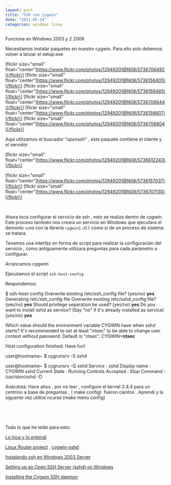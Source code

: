 ```yaml
---
layout: post
title: "SSH con cygwin"
date: "2011-05-24"
categories: windows linux
---
```


Funciona en Windows 2003 y 2 2008

Necesitamos instalar paquetes en nuestro cygwin. Para ello solo debemos volver a lanzar el setup.exe

\[flickr size="small" float="center"\]https://www.flickr.com/photos/12949201@N08/5736706492\[/flickr\] \[flickr size="small" float="center"\]https://www.flickr.com/photos/12949201@N08/5736156405\[/flickr\] \[flickr size="small" float="center"\]https://www.flickr.com/photos/12949201@N08/5736156465\[/flickr\] \[flickr size="small" float="center"\]https://www.flickr.com/photos/12949201@N08/5736706644\[/flickr\] \[flickr size="small" float="center"\]https://www.flickr.com/photos/12949201@N08/5736156607\[/flickr\] \[flickr size="small" float="center"\]https://www.flickr.com/photos/12949201@N08/5736706804\[/flickr\]

Aquí utilizamos el buscador "_openssh_" , este paquete contiene el cliente y el servidor

\[flickr size="small" float="center"\]https://www.flickr.com/photos/12949201@N08/5736612243\[/flickr\]

\[flickr size="small" float="center"\]https://www.flickr.com/photos/12949201@N08/5736157037\[/flickr\] \[flickr size="small" float="center"\]https://www.flickr.com/photos/12949201@N08/5736707130\[/flickr\]

 

Ahora toca configurar el servicio de ssh , esto se realiza dentro de _cygwin_. Este proceso también nos creara un servicio en Windows que ejecutara el demonio `sshd` con la librería `cygwin1.dll` como si de un proceso de sistema se tratara.

Tenemos una interfaz en forma de script para realizar la configuración del servicio , como antiguamente utilizara preguntas para cada parámetro a configurar.

Arrancamos cygwim

Ejecutamos el script `ssh-host-config`

Respondemos:

$ ssh-host-config
Overwrite existing /etc/ssh\_config file? (yes/no) **yes**
Generating /etc/ssh\_config file
Overwrite existing /etc/sshd\_config file? (yes/no) **yes**
Should privilege separation be used? (yes/no) **yes**
Do you want to install sshd as service?
(Say "no" if it's already installed as service) (yes/no) **yes**

Which value should the environment variable CYGWIN have when
sshd starts? It's recommended to set at least "ntsec" to be
able to change user context without password.
Default is "ntsec".  CYGWIN=**ntsec**

Host configuration finished. Have fun!

user@hostname~
$ cygrunsrv -S sshd

user@hostname~
$ cygrunsrv -Q sshd
Service             : sshd
Display name        : CYGWIN sshd
Current State       : Running
Controls Accepted   : Stop
Command             : /usr/sbin/sshd -D

Anécdota: Hace años , por no leer , configure el kernel 2.4.4 para un centrino a base de preguntas , ( make config)  fueron cientos . Aprendi y la siguente vez utilice ncurse (make menu config)

 

 

Todo lo que he leído para esto:

[Lo hice y lo entendí](https://www.vicente-navarro.com/blog/2007/07/20/servicios-en-cygwin-syslogd-sshd-telnetd-ftpd-nfsd-etc/#sshd "Servicios en Cygwin (syslogd, sshd, telnetd, ftpd, nfsd, etc.)")

[Linux Router project](https://pigtail.net/LRP/) , [cygwin-sshd](https://pigtail.net/LRP/printsrv/cygwin-sshd.html)

[Instalando ssh en Windows 2003 Server](https://sartigas.blogspot.com/2009/06/instalando-ssh-en-windows-2003-server.html "Instalando ssh en Windows 2003 Server")[](https://www.scottmurphy.info/open-ssh-server-sshd-cygwin-windows "Setting up an Open ssh Server sshd cygwin Windows")

[Setting up an Open SSH Server (sshd) on Windows](https://www.scottmurphy.info/open-ssh-server-sshd-cygwin-windows "Setting up an Open ssh Server sshd cygwin Windows")

[Installing the Cygwin SSH daemon](https://ist.uwaterloo.ca/~kscully/CygwinSSHD_W2K3.html "Installing the Cygwin SSH daemon")
